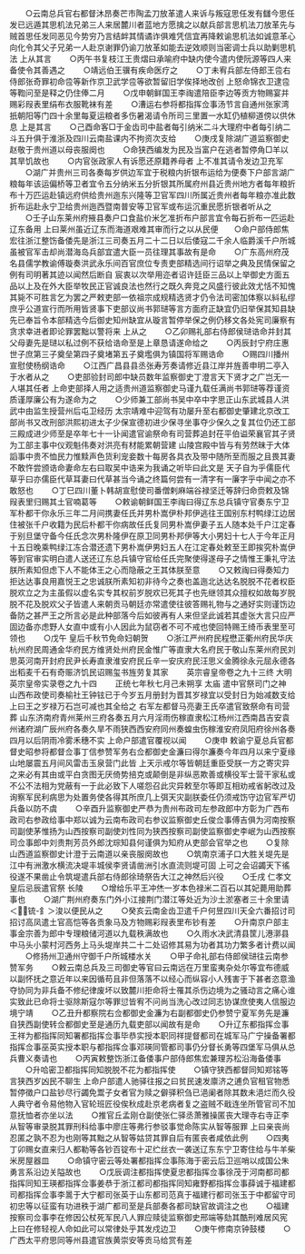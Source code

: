 <!-- { "loadSidebar": true } -->
　　○云南总兵官右都督沐昂奏芒市陶孟刀放革遣人来诉与叛寇思任发有讎今思任发已远遁其思机法兄弟三人来居麓川者蓝地方愿擒之以献兵部言思机法刀放革先与贼首思任发同恶见今势穷乃言结衅其情谲诈俱难凭信宜再降敕谕思机法如诚意革心向化令其父子兄弟一人赴京谢罪仍谕刀放革如能去逆效顺则当密调士兵以助剿思机法  上从其言
　　○丙午书复枝江王贵熠曰承喻府中缺内使今遣内使阮源等四人来备使令其善遇之
　　○靖远伯王骥有疾命医疗之
　　○丁未宥兵部左侍郎王卺右侍郎张奇罪初命卺等新作京卫武学卺等欲暂留旧学俟择地改创  上怒命锦衣卫逮卺等鞫问至是释之仍住俸二月
　　○戊申朝鲜国王李祹遣陪臣李边等贡方物赐宴并赐彩叚表里绢布衣服靴袜有差
　　○漕运右参将都指挥佥事汤节言自通州张家湾扺朝阳等门四十余里每夏运粮者多伤暑渴请令所司三里置一水缸仍植柳道傍以供休息  上是其言
　　○己酉命客□于金齿司中盐者每引纳米二斗大理府中者每引纳二斗五升俱于淮浙及四川云南盐课内不拘资次支给
　　○庚戌复除湖广道监察御史赵敬于贵州道以母丧服阕也
　　○命狭西编发为民及当富户在逃者暂停角□羊以其旱饥故也
　　○内官张政家人有诉愿还原籍养母者  上不准其请令发边卫充军
　　○湖广并贵州三司各奏每岁供边军宜于税粮内折银布运给为便奏下户部言湖广粮每年该运偏桥等卫者宜令五分纳米五分折银其所属府州县近贵州地方者每年粮折布十万匹运赴镇远府供给贵州迤东兴隆等卫官军四川所属近贵州者每年粮亦准此数折布运赴永宁卫给贵州迤西暨南普安等卫官军或布运沉重民愿折银者听从之
　　○壬子山东莱州府掖县奏户口食盐价米乞准折布户部言宜令每石折布一匹运赴辽东备用  上曰莱州虽近辽东而海道艰难其审而行之以从民便　　○命户部侍郎焦宏往浙江整饬备倭先是浙江三司奏五月二十二日以后倭寇二千余人临爵溪千户所城虽被官军击却尚潜海岛兵部宜遣大臣一员往理其事故有是命
　　○广东高州府茂名县儒学教谕傅璇奏洪武永乐间百官庶位专责吏部精选间行诏举之典及民情保留之例有司明著其迹以闻然后断自  宸衷以次举用迩者诏许廷臣三品以上举御史方面五品以上及在外大臣举牧民正官诚良法也然行之既久奔竞之风盛行彼此效尤恬不知愧其毙不可胜言乞为罢之严敕吏部一依祖宗成规精选贤才仍令法司密加体察以紏私缪庶乎公道宣行而所用皆贤事下吏部议尚书郭琎等言方面府正缺宜仍旧举保其知县缺先已奉旨令本部精选今后御史知州缺宜从璇言暂停举保之例仍移文各处宪司廉察有贪求幸进者即论罪罢黜以警将来  上从之
　　○乙卯赐礼部右侍郎侯琎诰命并封其父母妻先是琎以私过例不获给诰命至是上章恳请遂命给之
　　○丙辰封宁府庄惠世子庶第三子奠垒第四子奠堵第五子奠壏俱为镇国将军赐诰命
　　○赐四川播州宣慰使杨纲诰命
　　○江西广昌县县丞张寿芳奏请修近县江岸并旌善申明二亭入于水者从之
　　○吏部验封司郎中缺员数年监察御史丁澄言天下贤才之广岂无一人堪其任者  上命吏部择人用之适贵州道监察御史马谨九载任满尚书郭琎等荐谨资质谨厚廉公有为遂命为之
　　○少师兼工部尚书吴中卒中字思正山东武城县人洪武中由监生授营州后屯卫经历  太宗靖难中迎驾有功屡升至右都御史肇建北京改工部尚书又改刑部洪熙初进太子少保宣德初进少保寻坐事夺少保久之复其位仍还工部三殿成进少师至是卒年七十一讣闻遣官谕祭命有司营葬追封茌平伯谥荣襄官其子贤为工部主事中仪观魁伟奏对洪亮有材能累朝营建  山陵宫殿中皆与有劳然昧于大体謟事中贵不恤民力惟黩声色货利宠妾数十每房各具衣及带中随所至而服之且畏其妻不敢忤尝颁诰命妻命左右曰取吴中诰来为我诵之听毕曰此文是  天子自为乎儒臣代草乎曰亦儒臣代草耳妻曰代草甚当今诵之终篇何尝有一清字有一廉字乎中闻之亦不敢怒也
　　○丁巳四川董卜韩胡宣慰使司番僧剌麻端谷禄坚迁等辞归命赍敕及锦叚表里归赐其土官喃葛等
　　○敕谕朝鲜国王李祹曰得辽东总兵镇守官奏东宁卫军朴都干你永乐三年二月间携妻任氏并男朴嵩伊朴邦伊逃往王国别东村鸭绿江边居住被张千户收籍为民后朴都干你病故任氏复同男朴嵩伊妻子五人随本处千户江定春于别旦堡守备今任氏念次男朴隆伊在原卫同男朴邦伊等大小男妇十七人于今年正月十五日晚乘鸭绿江冻合潜还遗下男朴嵩伊男妇五人在江定春处敕至王即挨究朴嵩伊等到官审实明白遣人送还辽东总兵镇守官给任氏完聚使得遂母子之情惟王秉礼守法朕所素知但虑下人不能体王之心而隐蔽之王其体朕至意
　　○又敕祹曰得奏知力拒达达事良用嘉悦王之忠诚朕所素知初非待今之奏也盖迤北达达名脱脱不花者权臣脱欢立之为主虽假以虚名实专其权前岁脱欢已死其子也先继领其众擅权如故每岁脱脱不花及脱欢父子皆遣人来朝贡马朝廷亦常遣使往彼答赐礼物与之通好实则谨饬边备防之甚严王之所言必是此种部落今后如彼再有人来但坚此诚若其虚张大言只应严固边备亦虑野人女直中或有小人因此为鼠窃者不可不戒也使回特赐王绮币表里至可领也
　　○戊午  皇后千秋节免命妇朝贺
　　○浙江严州府民程懋正衢州府民华庆杭州府民周通金华府民方维贤处州府民金惟广等直隶大名府民于敬山东莱州府民刘思英河南开封府民尹长寿直隶淮安府民丘辛一安庆府民汪思义金腾徐永元屈永德各出稻麦千石有奇赈济饥民诏赐玺书旌劳复其家
　　英宗睿皇帝卷之九十三终
大明英宗皇帝实录卷之九十四
　　正统七年秋七月己未朔享  太庙  遣中官祭司门之神  山西布政使司奏榆社王钟铉已于今岁五月册封为晋其岁禄宜以受封日为始减数支给  上曰王之岁禄万石岂可减也其全给之  右军左都督马亮妻王氏卒遣官致祭命有司营葬  山东济南府青州莱州三府各奏五月六月淫雨伤稼直隶松江杨州江西南昌吉安袁州诸府湖广辰州府各奏久旱不雨狭西西安府同州奏蝗虫伤稼淮安府凤阳府徐州各奏四月以后阴雨冷雾禾穗不实  上命户部遣官覆视以闻
　　○庚申  敕谕宁夏总兵官都督史昭参将都督佥事丁信参赞军务右佥都御史金濂曰得尔濂奏今年四月以来宁夏缘山地屡震五月间风雷击玉泉营门此皆  上天示戒尔等皆朝廷重臣受朕一方之寄灾异之来必有其由或平白贪图无厌倚势掊克或颠倒是非纵恶欺善或横役军士营干家私或不公不法相为党蔽有一于此必致下人嗟怨召此灾异敕至尔等即互相劝戒省躬改过及询察军民利病思为处置务使各得其所庶几上弭天灾副朕委任仍须戒饬守边官军严切兵备以防不虞
　　○辛酉升监察御史严恭为贵州布政司左参政郎中方彰为广西布政司右参政给事中郑以诚为云南布政司右参议监察御史丘俊佥事傅吉俱为河南按察司副使茅惟扬为山西按察司副使刘性同为狭西按察司副使监察御史李岷为山西按察司佥事郎中刘贵荆芳员外郎沈琮知县何谨俱为知府从吏部会官举之也
　　○复除山西道监察御史计澄于云南道以亲丧服阕故也
　　○筑南京浦子口大胜关堤先是江中有洲激水横流决堤丰城侯李贤请凿洲引水直流则堤可固  上可之会诏蠲天下徭役遂不果凿止令筑堤遣兵部右侍郎徐琦祭告大江之神然后兴役
　　○壬戌  仁孝文皇后忌辰遣官祭  长陵
　　○增给乐平王冲烋一岁本色禄米二百石以其妃薨用助葬事也
　　○湖广荆州府奏东门外小江接荆门潜江等处近为沙土淤塞者三十余里请＜锍-釒＞浚以便民从之
　　○癸亥云南金齿卫遣千户何昱四川天全六番招讨司招讨高凤遣土官高恺等各贡象马及方物赐彩叚表里布钞有差
　　○升南京户部主事金宗善为郎中专理粮储河道以九载秩满故也
　　○久雨水决武清县筐儿港漷县中马头小蒙村河西务上马头堤岸共二十二处诏修其易为功者其功力繁多者计费以闻
　　○修扬州卫通州守御千户所城楼水关
　　○甲子命礼部右侍郎侯琎往云南参赞军务
　　○敕云南总兵及三司御史等官曰云南远在万里蛮夷杂处尔等宜布德威以副怀抚之意近年以来因循苟且非但落落不以经心而纵容小人残害于下甚者恣意渔夺协同为非兵备不修纪律废坏以致麓川拒命将士罹其杀伤边境为之骚动言之痛心谁实致此已命将士驱除斯寇尔等罪愆皆宥不问尚当洗心改过同志协谋庶使夷人信服边境宁靖
　　○乙丑升都察院右佥都御史金濂为右副都御史仍参赞宁夏军务先是濂自狭西副使转佥都御史至是通历九载吏部以闻故有是命
　　○升辽东都指挥佥事王祥为都指挥同知署都指挥佥事毕恭实授本职同祥提督都司在城军马广宁操备署都指挥佥事巫英实授本职与都指挥佥事邓瑛同管都司事仍分督长勇等四堡军马俱从总兵曹义奏请也
　　○丙寅敕整饬浙江备倭事户部侍郎焦宏兼理苏松沿海备倭事
　　○升哈密卫都指挥同知脱脱不花为都指挥使
　　○镇守狭西都督同知郑铭等言狭西岁凶民不聊生  上命户部遣人驰驿往报之曰贫民速发廪济之逋负官租官物悉暂停徵户口盐钞尽行蠲免鬻子女者官为赎之僻驿积刍已浥阑者除其数未浥烂而久役人典守者令易他物入官轮班匠役俟秋成赴京老病者复之盗贼不戢连坐所管官司不加意抚恤者亦坐以法
　　○推官丘孟刚仓副使张仁驿丞萧雅操匿丧大理寺右寺正李从智等审录脱其罪刑科给事中廖庄等弗行参驳事觉命陈实从智等服罪  上曰亲丧尚忍匿之孰不忍为也刚等其黜之从智等姑贷其罪自后有匿丧者咸依此例
　　○四夷丁卯赐女直来归人都勒等各钞百锭布十疋纻丝衣一袭送辽东东宁卫寄住给与牛羊柴米房屋器皿
　　○命镇守密云等处署都指挥佥事陈海于密云后卫巡哨以成国公朱勇言系沿边关隘故也
　　○戊辰调注都指挥使夏忠都指挥佥事徐茂于河南都司都指挥同知王瑛都指挥佥事姜恭于浙江都司都指挥同知雍野都指挥佥事薛诚于福建都司都指挥佥事李暠于大宁都司张英于山东都司范真于福建行都司张玉于中都留守司初忠等以征蛮有功进秩于湖广都司至是兵部奏各都司缺官故调注之也
　　○福建按察司佥事李在修因公杖死军民八人罪应赎徒监察御史邢端等劾其酷刑难居风宪  上曰在修轻视人命如此可以常律处乎其发戍边卫
　　○庚午修南京钟鼓楼
　　○广西太平府思同等州县遣官族黄崇安等贡马给赏有差

